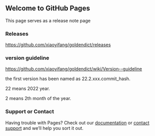 ## Welcome to GitHub Pages

This page serves as a release note page

### Releases

https://github.com/xiaoyifang/goldendict/releases


### version guideline
https://github.com/xiaoyifang/goldendict/wiki/Version--guideline

the first version has been named as 22.2.xxx.commit_hash.

22 means 2022 year.

2 means 2th month of the year.


### Support or Contact

Having trouble with Pages? Check out our [documentation](https://docs.github.com/categories/github-pages-basics/) or [contact support](https://support.github.com/contact) and we’ll help you sort it out.
